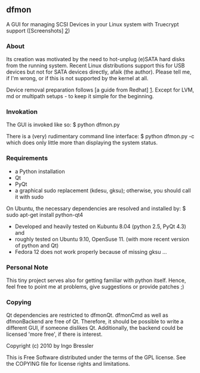 ## dfmon

A GUI for managing SCSI Devices in your Linux system with Truecrypt support ([Screenshots] [2])

[2]: http://wiki.github.com/ingob/dfmon/

### About

Its creation was motivated by the need to hot-unplug (e)SATA hard disks from the
running system. Recent Linux distributions support this for USB devices but
not for SATA devices directly, afaik (the author). Please tell me, if I'm
wrong, or if this is not supported by the kernel at all.

Device removal preparation follows [a guide from Redhat] [1]. Except for LVM,
md or multipath setups - to keep it simple for the beginning.

[1]: http://www.redhat.com/docs/en-US/Red_Hat_Enterprise_Linux/html/Online_Storage_Reconfiguration_Guide/removing_devices.html

### Invokation

The GUI is invoked like so:
	$ python dfmon.py

There is a (very) rudimentary command line interface:
	$ python dfmon.py -c
which does only little more than displaying the system status.

### Requirements

* a Python installation
* Qt
* PyQt
* a graphical sudo replacement (kdesu, gksu); 
  otherwise, you should call it with sudo 

On Ubuntu, the necessary dependencies are resolved and installed by:
	$ sudo apt-get install python-qt4

* Developed and heavily tested on Kubuntu 8.04 (python 2.5, PyQt 4.3) and
* roughly tested on Ubuntu 9.10, OpenSuse 11.
  (with more recent version of python and Qt)
* Fedora 12 does not work properly because of missing gksu ...

### Personal Note

This tiny project serves also for getting familiar with python itself. Hence,
feel free to point me at problems, give suggestions or provide patches ;)

### Copying

Qt dependencies are restricted to dfmonQt. dfmonCmd as well as dfmonBackend
are free of Qt. Therefore, it should be possible to write a different GUI, if
someone dislikes Qt. Additionally, the backend could be licensed 'more free', if
there is interest.

Copyright (c) 2010 by Ingo Bressler

This is Free Software distributed under the terms of the GPL license. See the COPYING file for license rights and limitations.

